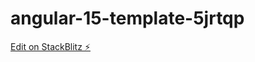 # angular-15-template-5jrtqp

[Edit on StackBlitz ⚡️](https://stackblitz.com/edit/angular-15-template-5jrtqp)